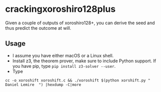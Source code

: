 # crackingxoroshiro128plus

Given a couple of outputs of xoroshiro128+, you can derive the seed and thus predict the outcome at will.

## Usage

- I assume you have either macOS or a Linux shell.
- Install z3, the theorem prover, make sure to include Python support. If you have pip, type ``pip install z3-solver --user``.
- Type
```
cc -o xoroshift xoroshift.c && ./xoroshift $(python xorshift.py " Daniel Lemire  ") |hexdump -C|more
```

